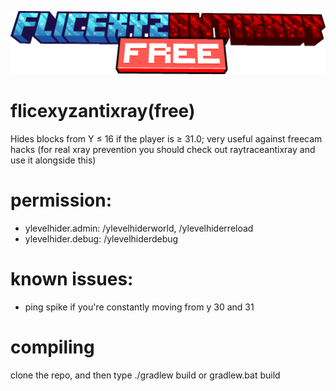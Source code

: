 <a href> <img src="https://raw.githubusercontent.com/omdumrotat/flicexyzantixray/master/minecraft_title.png"> </a>
# flicexyzantixray(free)
Hides blocks from Y ≤ 16 if the player is ≥ 31.0; very useful against freecam hacks (for real xray prevention you should check out raytraceantixray and use it alongside this)
# permission: 
- ylevelhider.admin: /ylevelhiderworld, /ylevelhiderreload
- ylevelhider.debug: /ylevelhiderdebug
# known issues:
- ping spike if you're constantly moving from y 30 and 31
# compiling
clone the repo, and then type ./gradlew build or gradlew.bat build
